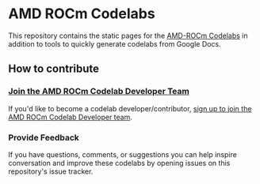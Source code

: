 # AMD ROCm Codelabs 
This repository contains the static pages for the [AMD-ROCm Codelabs](https://fluid-amd-codelabs.web.app/) in addition to tools to quickly generate codelabs from Google Docs.


## How to contribute

### [Join the AMD ROCm Codelab Developer Team](https://docs.google.com/forms/d/e/1FAIpQLSeIDbLse_tSHJFPb7Fo4M0pPJgoUHRTFnU4o-CNzEPTp_ohbw/viewform?usp=sf_link)
If you'd like to become a codelab developer/contributor, [sign up to join the AMD ROCm Codelab Developer team](https://docs.google.com/forms/d/e/1FAIpQLSeIDbLse_tSHJFPb7Fo4M0pPJgoUHRTFnU4o-CNzEPTp_ohbw/viewform?usp=sf_link).

### Provide Feedback
If you have questions, comments, or suggestions you can help inspire conversation and improve these codelabs by opening issues on this repository's issue tracker.
